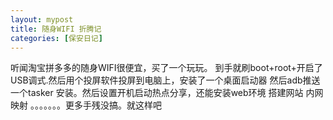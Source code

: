 ```yaml
---
layout: mypost
title: 随身WIFI 折腾记
categories: [保安日记]
---
```


听闻淘宝拼多多的随身WIFI很便宜，买了一个玩玩。
到手就刷boot+root+开启了USB调式.然后用个投屏软件投屏到电脑上，安装了一个桌面启动器 然后adb推送一个tasker 安装。然后设置开机启动热点分享，还能安装web环境 搭建网站 内网映射 。。。。。。。更多手残没搞。就这样吧
